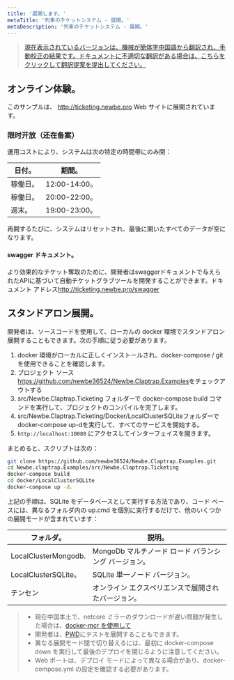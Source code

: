 ```yaml
---
title: '展開します。'
metaTitle: '列車のチケットシステム - 展開。'
metaDescription: '列車のチケットシステム - 展開。'
---
```


> [現在表示されているバージョンは、機械が簡体字中国語から翻訳され、手動校正の結果です。ドキュメントに不適切な翻訳がある場合は、こちらをクリックして翻訳提案を提出してください。](https://crwd.in/newbeclaptrap)

## オンライン体験。

このサンプルは、 <http://ticketing.newbe.pro> Web サイトに展開されています。

### 限时开放（还在备案）

運用コストにより、システムは次の特定の時間帯にのみ開：

| 日付。  | 期間。          |
| ---- | ------------ |
| 稼働日。 | 12:00-14:00。 |
| 稼働日。 | 20:00-22:00。 |
| 週末。  | 19:00-23:00。 |

再開するたびに、システムはリセットされ、最後に開いたすべてのデータが空になります。

#### swagger ドキュメント。

より効果的なチケット奪取のために、開発者はswaggerドキュメントで与えられたAPIに基づいて自動チケットグラブツールを開発することができます。ドキュメント アドレス<http://ticketing.newbe.pro/swagger>

## スタンドアロン展開。

開発者は、ソースコードを使用して、ローカルの docker 環境でスタンドアロン展開することもできます。次の手順に従う必要があります。

1. docker 環境がローカルに正しくインストールされ、docker-compose / git を使用できることを確認します。
2. プロジェクト ソース <https://github.com/newbe36524/Newbe.Claptrap.Examples>をチェックアウトする
3. src/Newbe.Claptrap.Ticketing フォルダーで docker-compose build コマンドを実行して、プロジェクトのコンパイルを完了します。
4. src/Newbe.Claptrap.Ticketing/Docker/LocalClusterSQLiteフォルダーでdocker-compose up-dを実行して、すべてのサービスを開始する。
5. `http://localhost:10080` にアクセスしてインターフェイスを開きます。

まとめると、スクリプトは次の：

```bash
git clone https://github.com/newbe36524/Newbe.Claptrap.Examples.git
cd Newbe.claptrap.Examples/src/Newbe.Claptrap.Ticketing
docker-compose build
cd docker/LocalClusterSQLite
docker-compose up -d。
```

上記の手順は、SQLite をデータベースとして実行する方法であり、コード ベースには、異なるフォルダ内の up.cmd を個別に実行するだけで、他のいくつかの展開モードが含まれています：

| フォルダ。                | 説明。                              |
| -------------------- | -------------------------------- |
| LocalClusterMongodb. | MongoDb マルチノード ロード バランシング バージョン。 |
| LocalClusterSQLite。  | SQLite 単一ノード バージョン。              |
| テンセン                 | オンライン エクスペリエンスで展開されたバージョン。       |

> - 現在中国本土で、netcore ミラーのダウンロードが遅い問題が発生した場合は、[docker-mcr を使用して](https://github.com/newbe36524/Newbe.McrMirror)
> - 開発者は、[PWD](https://labs.play-with-docker.com/)にテストを展開することもできます。
> - 異なる展開モード間で切り替えるには、最初に docker-compose down を実行して最後のデプロイを閉じるように注意してください。
> - Web ポートは、デプロイ モードによって異なる場合があり、docker-compose.yml の設定を確認する必要があります。
